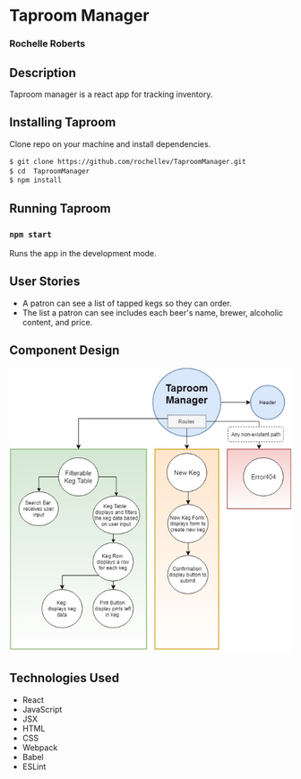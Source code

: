 # Taproom Manager
### Rochelle Roberts


## Description

Taproom manager is a react app for tracking inventory.

## Installing Taproom

Clone repo on your machine and install dependencies.

```sh
$ git clone https://github.com/rochellev/TaproomManager.git
$ cd  TaproomManager
$ npm install
```

## Running Taproom

### `npm start`

Runs the app in the development mode.<br>


## User Stories

- A patron can see a list of tapped kegs so they can order.
- The list a patron can see includes each beer's name, brewer, alcoholic content, and price.


## Component Design

![component graph](src/assets/img/TaproomManager.jpg)


## Technologies Used
* React
* JavaScript
* JSX
* HTML
* CSS
* Webpack
* Babel
* ESLint